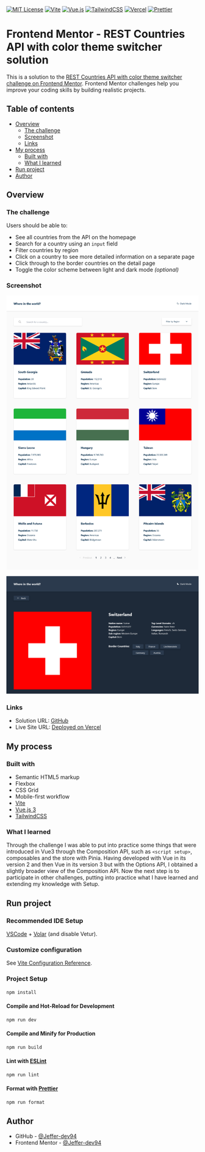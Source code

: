 [![MIT License](https://img.shields.io/badge/License-MIT-green.svg)](https://choosealicense.com/licenses/mit/) 
[![Vite](https://img.shields.io/badge/vite-%23646CFF.svg?style=for-the-badge&logo=vite&logoColor=white)](https://vitejs.dev)
[![Vue.js](https://img.shields.io/badge/vuejs-%2335495e.svg?style=for-the-badge&logo=vuedotjs&logoColor=%234FC08D)](https://vuejs.org)
[![TailwindCSS](https://img.shields.io/badge/tailwindcss-%2338B2AC.svg?style=for-the-badge&logo=tailwind-css&logoColor=white)](https://tailwindcss.com)
[![Vercel](https://img.shields.io/badge/Vercel-000000?style=for-the-badge&logo=vercel&logoColor=white)](https://vercel.com/docs) 
[![Prettier](https://img.shields.io/badge/code%20style-PRETTIER-F7B93E?logo=Prettier)](https://vercel.com/docs) 

# Frontend Mentor - REST Countries API with color theme switcher solution

This is a solution to the [REST Countries API with color theme switcher challenge on Frontend Mentor](https://www.frontendmentor.io/challenges/rest-countries-api-with-color-theme-switcher-5cacc469fec04111f7b848ca). Frontend Mentor challenges help you improve your coding skills by building realistic projects. 

## Table of contents

- [Overview](#overview)
  - [The challenge](#the-challenge)
  - [Screenshot](#screenshot)
  - [Links](#links)
- [My process](#my-process)
  - [Built with](#built-with)
  - [What I learned](#what-i-learned)
- [Run project](#run-project)
- [Author](#author)

## Overview

### The challenge

Users should be able to:

- See all countries from the API on the homepage
- Search for a country using an `input` field
- Filter countries by region
- Click on a country to see more detailed information on a separate page
- Click through to the border countries on the detail page
- Toggle the color scheme between light and dark mode *(optional)*

### Screenshot
![Home](./public/screenshots/home-desktop-light.png)

![Country Details](./public/screenshots/details-desktop-dark.png)

### Links

- Solution URL: [GitHub](https://github.com/Jeffer-dev94/Countries-App)
- Live Site URL: [Deployed on Vercel](https://countries-app-theta-jet.vercel.app)

## My process

### Built with

- Semantic HTML5 markup
- Flexbox
- CSS Grid
- Mobile-first workflow
- [Vite](https://vitejs.dev)
- [Vue.js 3](https://vuejs.org)
- [TailwindCSS](https://tailwindcss.com)

### What I learned

Through the challenge I was able to put into practice some things that were introduced in Vue3 through the Composition API, such as `<script setup>`, composables and the store with Pinia. Having developed with Vue in its version 2 and then Vue in its version 3 but with the Options API, I obtained a slightly broader view of the Composition API. Now the next step is to participate in other challenges, putting into practice what I have learned and extending my knowledge with Setup.

## Run project
### Recommended IDE Setup

[VSCode](https://code.visualstudio.com/) + [Volar](https://marketplace.visualstudio.com/items?itemName=Vue.volar) (and disable Vetur).

### Customize configuration

See [Vite Configuration Reference](https://vitejs.dev/config/).

### Project Setup

```sh
npm install
```

#### Compile and Hot-Reload for Development

```sh
npm run dev
```

#### Compile and Minify for Production

```sh
npm run build
```

#### Lint with [ESLint](https://eslint.org/)

```sh
npm run lint
```

#### Format with [Prettier](https://prettier.io/)

```sh
npm run format
```

## Author

- GitHub - [@Jeffer-dev94](https://github.com/Jeffer-dev94)
- Frontend Mentor - [@Jeffer-dev94](https://www.frontendmentor.io/profile/Jeffer-dev94)
